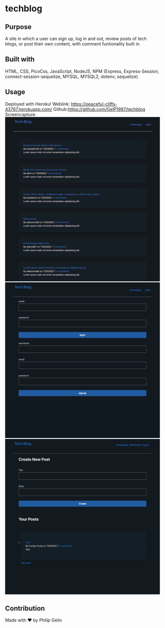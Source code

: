 # techblog

## Purpose

A site in which a user can sign up, log in and out, review posts of tech blogs, or post their own content, with comment funtionality built in 

## Built with

HTML, CSS, PicoCss, JavaScript, NodeJS, NPM (Express, Express-Session, connect-session-sequelize, MYSQL, MYSQL2, dotenv, sequelize)

## Usage

Deployed with Heroku! 
Weblink: https://peaceful-cliffs-43767.herokuapp.com/
Github:https://github.com/GelP1987/techblog
Screencapture:
![Screencapture of Tech Blog.](public/img/TechBlogScreen.png)
![Screencapture of Tech Blog.](public/img/TechBlogLogin.png)
![Screencapture of Tech Blog.](public/img/TechBlogDash.png)

## Contribution

Made with ❤️ by Philip Gelin
